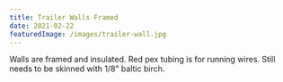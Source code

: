 ```yaml
---
title: Trailer Walls Framed
date: 2021-02-22
featuredImage: /images/trailer-wall.jpg
---
```


Walls are framed and insulated. Red pex tubing is for running wires. Still needs to be skinned with 1/8" baltic birch.
